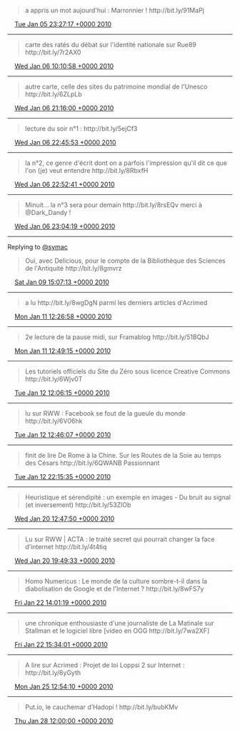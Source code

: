 > a appris un mot aujourd'hui : Marronnier \! http://bit\.ly/91MaPj

<img src="../../media/tweet.ico" width="12" /> [Tue Jan 05 23:27:17 +0000 2010](https://twitter.com/regisrob/status/7419498361)

----

> carte des ratés du débat sur l'identité nationale sur Rue89 http://bit\.ly/7r2AX0

<img src="../../media/tweet.ico" width="12" /> [Wed Jan 06 10:10:58 +0000 2010](https://twitter.com/regisrob/status/7436523169)

----

> autre carte, celle des sites du patrimoine mondial de l'Unesco http://bit\.ly/6ZLpLb

<img src="../../media/tweet.ico" width="12" /> [Wed Jan 06 21:16:00 +0000 2010](https://twitter.com/regisrob/status/7453970689)

----

> lecture du soir n°1 : http://bit\.ly/5ejCf3

<img src="../../media/tweet.ico" width="12" /> [Wed Jan 06 22:45:53 +0000 2010](https://twitter.com/regisrob/status/7456672174)

----

> la n°2, ce genre d'écrit dont on a parfois l'impression qu'il dit ce que l'on \(je\) veut entendre http://bit\.ly/8RbxfH

<img src="../../media/tweet.ico" width="12" /> [Wed Jan 06 22:52:41 +0000 2010](https://twitter.com/regisrob/status/7456884551)

----

> Minuit\.\.\. la n°3 sera pour demain http://bit\.ly/8rsEQv merci à @Dark\_Dandy \!

<img src="../../media/tweet.ico" width="12" /> [Wed Jan 06 23:04:19 +0000 2010](https://twitter.com/regisrob/status/7457252939)

----

Replying to [@symac](https://twitter.com/symac/status/7525171476)

> Oui, avec Delicious, pour le compte de la Bibliothèque des Sciences de l'Antiquité http://bit\.ly/8gmvrz

<img src="../../media/tweet.ico" width="12" /> [Sat Jan 09 15:07:13 +0000 2010](https://twitter.com/regisrob/status/7559110425)

----

> a lu http://bit\.ly/8wgDgN parmi les derniers articles d'Acrimed

<img src="../../media/tweet.ico" width="12" /> [Mon Jan 11 12:26:58 +0000 2010](https://twitter.com/regisrob/status/7627733853)

----

> 2e lecture de la pause midi, sur Framablog http://bit\.ly/51BQbJ

<img src="../../media/tweet.ico" width="12" /> [Mon Jan 11 12:49:15 +0000 2010](https://twitter.com/regisrob/status/7628252395)

----

> Les tutoriels officiels du Site du Zéro sous licence Creative Commons http://bit\.ly/6Wjv0T

<img src="../../media/tweet.ico" width="12" /> [Tue Jan 12 12:06:15 +0000 2010](https://twitter.com/regisrob/status/7666620782)

----

> lu sur RWW : Facebook se fout de la gueule du monde http://bit\.ly/6V06hk

<img src="../../media/tweet.ico" width="12" /> [Tue Jan 12 12:46:07 +0000 2010](https://twitter.com/regisrob/status/7667549667)

----

> finit de lire De Rome à la Chine\. Sur les Routes de la Soie au temps des Césars http://bit\.ly/6QWANB Passionnant

<img src="../../media/tweet.ico" width="12" /> [Tue Jan 12 22:15:35 +0000 2010](https://twitter.com/regisrob/status/7684878754)

----

> Heuristique et sérendipité : un exemple en images \- Du bruit au signal \(et inversement\) http://bit\.ly/53ZlOb

<img src="../../media/tweet.ico" width="12" /> [Wed Jan 20 12:47:50 +0000 2010](https://twitter.com/regisrob/status/7984117451)

----

> Lu sur RWW \| ACTA : le traité secret qui pourrait changer la face d’internet http://bit\.ly/4t4tiq

<img src="../../media/tweet.ico" width="12" /> [Wed Jan 20 19:49:33 +0000 2010](https://twitter.com/regisrob/status/7997356863)

----

> Homo Numericus : Le monde de la culture sombre\-t\-il dans la diabolisation de Google et de l'Internet ? http://bit\.ly/8wFS7y

<img src="../../media/tweet.ico" width="12" /> [Fri Jan 22 14:01:19 +0000 2010](https://twitter.com/regisrob/status/8070054552)

----

> une chronique enthousiaste d'une journaliste de La Matinale sur Stallman et le logiciel libre \[video en OGG http://bit\.ly/7wa2XF\]

<img src="../../media/tweet.ico" width="12" /> [Fri Jan 22 15:34:01 +0000 2010](https://twitter.com/regisrob/status/8073244259)

----

> A lire sur Acrimed : Projet de loi Loppsi 2 sur Internet : http://bit\.ly/6yGyth

<img src="../../media/tweet.ico" width="12" /> [Mon Jan 25 12:54:10 +0000 2010](https://twitter.com/regisrob/status/8190486089)

----

> Put\.io, le cauchemar d’Hadopi \! http://bit\.ly/bubKMv

<img src="../../media/tweet.ico" width="12" /> [Thu Jan 28 12:00:00 +0000 2010](https://twitter.com/regisrob/status/8319816096)